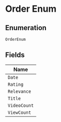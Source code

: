 
# Order Enum

## Enumeration

`OrderEnum`

## Fields

| Name |
|  --- |
| `Date` |
| `Rating` |
| `Relevance` |
| `Title` |
| `VideoCount` |
| `ViewCount` |

